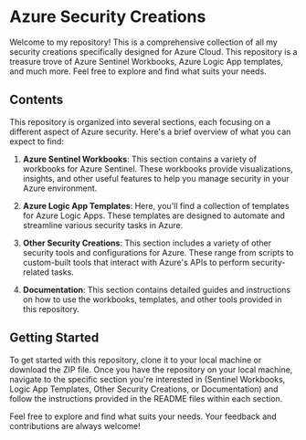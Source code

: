 # Azure Security Creations

Welcome to my repository! This is a comprehensive collection of all my security creations specifically designed for Azure Cloud. This repository is a treasure trove of Azure Sentinel Workbooks, Azure Logic App templates, and much more. Feel free to explore and find what suits your needs.

## Contents

This repository is organized into several sections, each focusing on a different aspect of Azure security. Here's a brief overview of what you can expect to find:

1. **Azure Sentinel Workbooks**: This section contains a variety of workbooks for Azure Sentinel. These workbooks provide visualizations, insights, and other useful features to help you manage security in your Azure environment.

2. **Azure Logic App Templates**: Here, you'll find a collection of templates for Azure Logic Apps. These templates are designed to automate and streamline various security tasks in Azure.

3. **Other Security Creations**: This section includes a variety of other security tools and configurations for Azure. These range from scripts to custom-built tools that interact with Azure's APIs to perform security-related tasks.

4. **Documentation**: This section contains detailed guides and instructions on how to use the workbooks, templates, and other tools provided in this repository.

## Getting Started

To get started with this repository, clone it to your local machine or download the ZIP file. Once you have the repository on your local machine, navigate to the specific section you're interested in (Sentinel Workbooks, Logic App Templates, Other Security Creations, or Documentation) and follow the instructions provided in the README files within each section.

Feel free to explore and find what suits your needs. Your feedback and contributions are always welcome!
